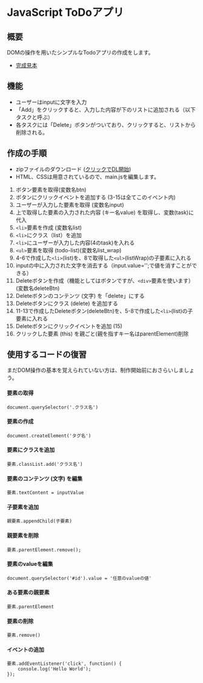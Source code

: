 # JavaScript ToDoアプリ

## 概要
DOMの操作を用いたシンプルなTodoアプリの作成をします。

* [完成見本](https://wizardly-jennings-40d4f5.netlify.app/)

## 機能
* ユーザーはinputに文字を入力
* 「Add」をクリックすると、入力した内容が下のリストに追加される（以下タスクと呼ぶ）
* 各タスクには「Delete」ボタンがついており、クリックすると、リストから削除される。

## 作成の手順

* zipファイルのダウンロード ([クリックでDL開始](https://github.com/NexSeed00/STO/blob/master/%E7%99%BA%E5%B1%95%E5%AD%A6%E7%BF%92/JavaScript/JS_Todo/js_todo.zip?raw=true))
* HTML、CSSは用意されているので、main.jsを編集します。

1. ボタン要素を取得(変数名btn)
2. ボタンにクリックイベントを追加する (3-15は全てこのイベント内)
3. ユーザーが入力した要素を取得 (変数名input)
4. 上で取得した要素の入力された内容 (キー名value) を取得し、変数(task)に代入
5. `<li>`要素を作成 (変数名list)
6. `<li>`にクラス（list）を追加
7. `<li>`にユーザーが入力した内容(4のtask)を入れる
8. `<ul>`要素を取得 (todo-list)(変数名list_wrap)
9. 4-6で作成した`<li>`(list)を、8で取得した`<ul>`(listWrap)の子要素に入れる
10. inputの中に入力された文字を消去する（input.value='';で値を消すことができる）
11. Deleteボタンを作成（機能としてはボタンですが、`<div>`要素を使います）(変数名deleteBtn)
12. Deleteボタンのコンテンツ (文字) を「delete」にする
13. Deleteボタンにクラス (delete) を追加する
14. 11-13で作成したDeleteボタン(deleteBtn)を、5-8で作成した`<li>`(list)の子要素に入れる
15. Deleteボタンにクリックイベントを追加 (15)
16. クリックした要素 (this) を親ごと(親を指すキー名はparentElement)削除


## 使用するコードの復習
まだDOM操作の基本を覚えられていない方は、制作開始前におさらいしましょう。

#### 要素の取得

`document.querySelector('.クラス名')`

#### 要素の作成

`document.createElement('タグ名')`

#### 要素にクラスを追加

`要素.classList.add('クラス名')`

#### 要素のコンテンツ (文字) を編集
`要素.textContent = inputValue`

#### 子要素を追加

`親要素.appendChild(子要素)`

#### 親要素を削除

`要素.parentElement.remove();`

#### 要素のvalueを編集

`document.querySelector('#id').value = '任意のvalueの値'`

#### ある要素の親要素

`要素.parentElement`

#### 要素の削除

`要素.remove()`

#### イベントの追加
```
要素.addEventListener('click', function() {
    console.log('Hello World');
});
```
